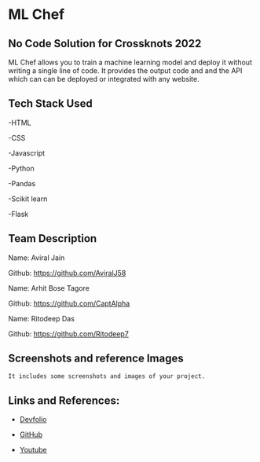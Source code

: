 # ML Chef

## No Code Solution for Crossknots 2022

ML Chef allows you to train a machine learning model and deploy it without writing a single line of code. It provides the output code and and the API which can can be deployed or integrated with any website.

## Tech Stack Used

-HTML

-CSS

-Javascript

-Python

-Pandas

-Scikit learn

-Flask

## Team Description

Name: Aviral Jain

Github: https://github.com/AviralJ58


Name: Arhit Bose Tagore

Github: https://github.com/CaptAlpha


Name: Ritodeep Das

Github: https://github.com/Ritodeep7

## Screenshots and reference Images

``It includes some screenshots and images of your project.``

## Links and References: 

- [Devfolio](your_devfolio_link_here)

- [GitHub](https://github.com/AviralJ58/ml-chef-crossknots)

- [Youtube](your_demo_video_link_here)
